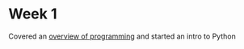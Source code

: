 # Week 1 

Covered an [overview of programming](https://docs.google.com/presentation/d/1d4lHFJ605mSfQrw_S-1BCO7jIbv9lkcrnl0_8AcOy94/edit?usp=sharing) and started an intro to Python